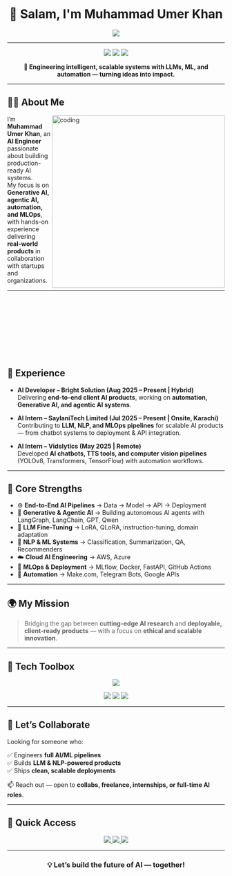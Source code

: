 <!-- MuhammadUmerKhan/MuhammadUmerKhan README.md -->

<h1 align="center">👋 Salam, I'm Muhammad Umer Khan</h1>

<p align="center">
  <img src="https://readme-typing-svg.herokuapp.com?font=Fira+Code&size=25&pause=500&center=true&vCenter=true&color=00EFFF&width=1000&height=50&lines=AI+Engineer+%7C+ML+%7C+LLMs+%7C+NLP+%7C+MLOps+%7C+Automation;Delivering+End-to-End+AI+Products+that+Scale+%F0%9F%94%A5;From+Research+to+Production+Deployment" />
</p>

---

<p align="center">
  <img src="https://img.shields.io/badge/AI%20Engineer-ML%2C%20LLMs%2C%20NLP%2C%20MLOps-blue?style=flat-square" />
  <img src="https://img.shields.io/badge/Cloud-AWS%20%7C%20Azure-0abde3?style=flat-square" />
  <img src="https://img.shields.io/badge/Open%20to-Remote%20%7C%20Hybrid%20%7C%20Collabs-success?style=flat-square" />
</p>

<p align="center"><strong>🔧 Engineering intelligent, scalable systems with LLMs, ML, and automation — turning ideas into impact.</strong></p>

---

## 👨‍💼 About Me

<img align="right" alt="coding" width="400" src="https://media.giphy.com/media/qgQUggAC3Pfv687qPC/giphy.gif" />

I’m **Muhammad Umer Khan**, an **AI Engineer** passionate about building production-ready AI systems.  
My focus is on **Generative AI, agentic AI, automation, and MLOps**, with hands-on experience delivering **real-world products** in collaboration with startups and organizations.

---

<br><br><br><br><br><br><br><br>

## 💼 Experience

- **AI Developer – Bright Solution (Aug 2025 – Present | Hybrid)**  
  Delivering **end-to-end client AI products**, working on **automation, Generative AI, and agentic AI systems**.  

- **AI Intern – SaylaniTech Limited (Jul 2025 – Present | Onsite, Karachi)**  
  Contributing to **LLM, NLP, and MLOps pipelines** for scalable AI products — from chatbot systems to deployment & API integration.  

- **AI Intern – Vidslytics (May 2025 | Remote)**  
  Developed **AI chatbots, TTS tools, and computer vision pipelines** (YOLOv8, Transformers, TensorFlow) with automation workflows.  

---

## 🚀 Core Strengths

- ⚙️ **End-to-End AI Pipelines** → Data → Model → API → Deployment  
- 🧠 **Generative & Agentic AI** → Building autonomous AI agents with LangGraph, LangChain, GPT, Qwen  
- 🔬 **LLM Fine-Tuning** → LoRA, QLoRA, instruction-tuning, domain adaptation  
- 🤖 **NLP & ML Systems** → Classification, Summarization, QA, Recommenders  
- ☁️ **Cloud AI Engineering** → AWS, Azure  
- 🔁 **MLOps & Deployment** → MLflow, Docker, FastAPI, GitHub Actions  
- 🔧 **Automation** → Make.com, Telegram Bots, Google APIs  

---

## 🌍 My Mission

> Bridging the gap between **cutting-edge AI research** and **deployable, client-ready products** — with a focus on **ethical and scalable innovation**.

---

## 🧰 Tech Toolbox

<p align="center">
  <img src="https://skillicons.dev/icons?i=python,pytorch,tensorflow,fastapi,streamlit,docker,git,github,mysql,postgresql,vscode,jupyter,linux,aws,azure" />
</p>

<p align="center">
  <img src="https://img.shields.io/badge/LLMs-GPT%20%7C%20Qwen%20%7C%20LLaMA4-informational?style=flat-square" />
  <img src="https://img.shields.io/badge/Cloud-AWS%20%7C%20Azure%20ML%20%7C%20Streamlit%20Cloud-blue?style=flat-square" />
  <img src="https://img.shields.io/badge/Deployment-HuggingFace%20%7C%20Vercel%20%7C%20Docker-lightgrey?style=flat-square" />
</p>

---

## 💬 Let’s Collaborate

Looking for someone who:

✅ Engineers **full AI/ML pipelines**  
✅ Builds **LLM & NLP-powered products**  
✅ Ships **clean, scalable deployments**  

📫 Reach out — open to **collabs, freelance, internships, or full-time AI roles**.  

---

## 📎 Quick Access

<p align="center">
  <a href="https://www.linkedin.com/in/muhammad-umer-khan-61729b260/" target="_blank">
    <img src="https://img.shields.io/badge/LinkedIn-0A66C2?style=for-the-badge&logo=linkedin&logoColor=white" />
  </a>
  <a href="https://portfolio-sigma-mocha-67.vercel.app/" target="_blank">
    <img src="https://img.shields.io/badge/Portfolio-111827?style=for-the-badge&logo=google-chrome&logoColor=white" />
  </a>
  <a href="https://drive.google.com/uc?export=download&id=1_g1C1nZRHqMRAojRo6wAt2aSJ22cG8QM" target="_blank">
    <img src="https://img.shields.io/badge/Resume-FF6B6B?style=for-the-badge&logo=adobeacrobatreader&logoColor=white" />
  </a>
</p>

---

<h3 align="center">💡 Let’s build the future of AI — together!</h3>

